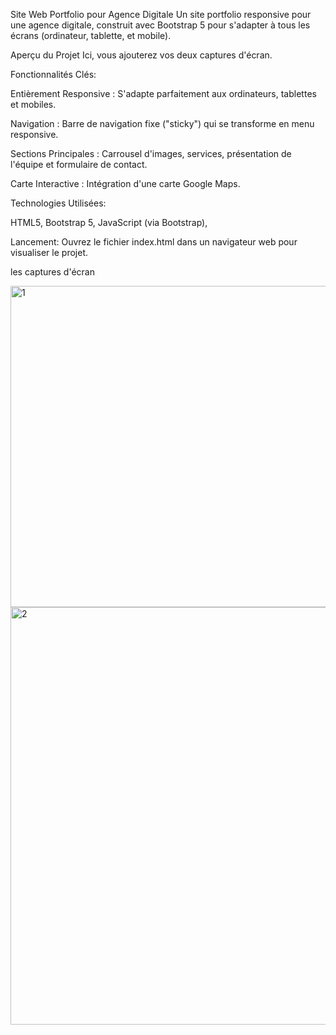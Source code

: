 Site Web Portfolio pour Agence Digitale
Un site portfolio responsive pour une agence digitale, construit avec Bootstrap 5 pour s'adapter à tous les écrans (ordinateur, tablette, et mobile).

Aperçu du Projet
Ici, vous ajouterez vos deux captures d'écran.

Fonctionnalités Clés:

Entièrement Responsive : S'adapte parfaitement aux ordinateurs, tablettes et mobiles.

Navigation : Barre de navigation fixe ("sticky") qui se transforme en menu responsive.

Sections Principales : Carrousel d'images, services, présentation de l'équipe et formulaire de contact.

Carte Interactive : Intégration d'une carte Google Maps.

Technologies Utilisées:

HTML5,
Bootstrap 5,
JavaScript (via Bootstrap),

Lancement: Ouvrez le fichier index.html dans un navigateur web pour visualiser le projet.

les captures d'écran

<img width="514" alt="1" src="https://github.com/user-attachments/assets/171275df-0641-4e8e-8314-1b270312effb" />
<img width="668" alt="2" src="https://github.com/user-attachments/assets/943277dd-2f83-478b-a95c-8aab1a196ad4" />




